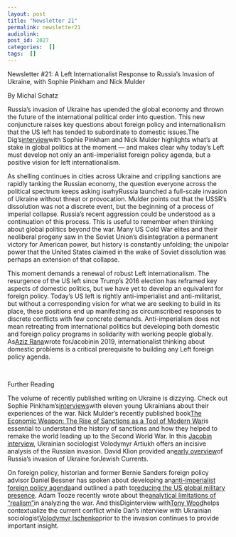 ```yaml
---
layout: post
title: "Newsletter 21"
permalink: newsletter21
audiolink: 
post_id: 2027
categories:  []
tags:  []
---
```


Newsletter #21: A Left Internationalist Response to Russia’s Invasion of Ukraine, with Sophie Pinkham and Nick Mulder

By Michal Schatz

Russia’s invasion of Ukraine has upended the global economy and thrown the future of the international political order into question. This new conjuncture raises key questions about foreign policy and internationalism that the US left has tended to subordinate to domestic issues.The 
Dig’s[interview](https://www.thedigradio.com/)with Sophie Pinkham and Nick Mulder highlights what’s at stake in global politics at the moment — and makes clear why today’s Left must develop not only an anti-imperialist foreign policy agenda, but a positive vision for left internationalism.

As shelling continues in cities across Ukraine and crippling sanctions are rapidly tanking the Russian economy, the question everyone across the political spectrum keeps asking iswhyRussia launched a full-scale invasion of Ukraine without threat or provocation. Mulder points out that the USSR’s dissolution was not a discrete event, but the beginning of a process of imperial collapse. Russia’s recent aggression could be understood as a continuation of this process. This is useful to remember when thinking about global politics beyond the war. Many US Cold War elites and their neoliberal progeny saw in the Soviet Union’s disintegration a permanent victory for American power, but history is constantly unfolding; the unipolar power that the United States claimed in the wake of Soviet dissolution was perhaps an extension of that collapse.

This moment demands a renewal of robust Left internationalism. The resurgence of the US left since Trump’s 2016 election has reframed key aspects of domestic politics, but we have yet to develop an equivalent for foreign policy. Today’s US left is rightly anti-imperialist and anti-militarist, but without a corresponding vision for what we are seeking to build in its place, these positions end up manifesting as circumscribed responses to discrete conflicts with few concrete demands. Anti-imperialism does not mean retreating from international politics but developing both domestic and foreign policy programs in solidarity with working people globally. As[Aziz 
Rana](https://www.thedigradio.com/tag/aziz-rana/)wrote forJacobinin 2019, internationalist thinking about domestic problems is a critical prerequisite to building any Left foreign policy agenda.

 

Further Reading

The volume of recently published writing on Ukraine is dizzying. Check out Sophie Pinkham’s[interviews](https://www.newyorker.com/culture/photo-booth/what-young-ukrainians-have-lost-overnight)with eleven young Ukrainians about their experiences of the war. Nick Mulder’s recently published book[The 
Economic 
Weapon: 
The 
Rise 
of 
Sanctions 
as 
a 
Tool 
of 
Modern 
War](https://yalebooks.co.uk/display.asp?k=9780300259360)is essential to understand the history of sanctions and how they helped to remake the world leading up to the Second World War. In this 
[Jacobin 
interview](https://jacobinmag.com/2022/03/ukraine-socialist-interview-russian-invasion-war-putin-nato-imperialism/), Ukrainian sociologist Volodymyr Artiukh offers an incisive analysis of the Russian invasion. David Klion provided an[early 
overview](https://jewishcurrents.org/russias-invasion-of-ukraine-an-explainer)of Russia’s invasion of Ukraine forJewish 
Currents.

On foreign policy, historian and former Bernie Sanders foreign policy advisor Daniel Bessner has spoken about developing an[anti-imperialist 
foreign 
policy 
agenda](https://jacobinmag.com/2021/03/imperialism-foreign-policy-biden-obama-iran-israel)and outlined a path to[reducing 
the 
US 
global 
military 
presence](https://newrepublic.com/article/159672/tomorrow-world-wertheim-book-review-birth-america-world-power). Adam Tooze recently wrote about the[analytical 
limitations 
of 
“realism”](https://www.newstatesman.com/ideas/2022/03/john-mearsheimer-and-the-dark-origins-of-realism)in analyzing the war. And thisDiginterview with[Tony 
Wood](https://www.thedigradio.com/podcast/russia-invades-w-tony-wood/)helps contextualize the current conflict while Dan’s interview with Ukrainian sociologist[Volodymyr 
Ischenko](https://www.thedigradio.com/podcast/ukraine-w-volodymyr-ishchenko/)prior to the invasion continues to provide important insight.

 

